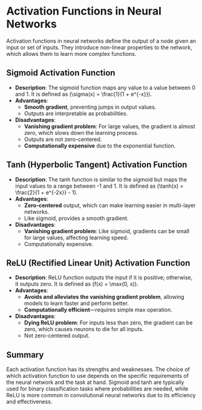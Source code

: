 # Activation Functions in Neural Networks

Activation functions in neural networks define the output of a node given an input or set of inputs. They introduce non-linear properties to the network, which allows them to learn more complex functions.

## Sigmoid Activation Function

- **Description**: The sigmoid function maps any value to a value between 0 and 1. It is defined as \(\sigma(x) = \frac{1}{1 + e^{-x}}\).
- **Advantages**:
  - **Smooth gradient**, preventing jumps in output values.
  - Outputs are interpretable as probabilities.
- **Disadvantages**:
  - **Vanishing gradient problem**: For large values, the gradient is almost zero, which slows down the learning process.
  - Outputs are not zero-centered.
  - **Computationally expensive** due to the exponential function.

## Tanh (Hyperbolic Tangent) Activation Function

- **Description**: The tanh function is similar to the sigmoid but maps the input values to a range between -1 and 1. It is defined as \(\tanh(x) = \frac{2}{1 + e^{-2x}} - 1\).
- **Advantages**:
  - **Zero-centered** output, which can make learning easier in multi-layer networks.
  - Like sigmoid, provides a smooth gradient.
- **Disadvantages**:
  - **Vanishing gradient problem**: Like sigmoid, gradients can be small for large values, affecting learning speed.
  - Computationally expensive.

## ReLU (Rectified Linear Unit) Activation Function

- **Description**: ReLU function outputs the input if it is positive; otherwise, it outputs zero. It is defined as \(f(x) = \max(0, x)\).
- **Advantages**:
  - **Avoids and alleviates the vanishing gradient problem**, allowing models to learn faster and perform better.
  - **Computationally efficient**—requires simple max operation.
- **Disadvantages**:
  - **Dying ReLU problem**: For inputs less than zero, the gradient can be zero, which causes neurons to die for all inputs.
  - Not zero-centered output.

## Summary

Each activation function has its strengths and weaknesses. The choice of which activation function to use depends on the specific requirements of the neural network and the task at hand. Sigmoid and tanh are typically used for binary classification tasks where probabilities are needed, while ReLU is more common in convolutional neural networks due to its efficiency and effectiveness.
